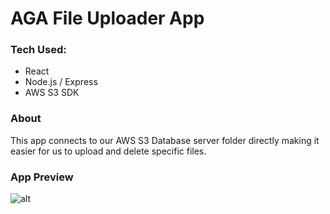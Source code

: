 # AGA File Uploader App

### Tech Used:

- React
- Node.js / Express
- AWS S3 SDK

### About

This app connects to our AWS S3 Database server folder directly making it easier for us to upload and delete specific files.

### App Preview

![alt](https://s3.amazonaws.com/agapiranha/photos/aga-uploader-screen-1557411289576.png)
